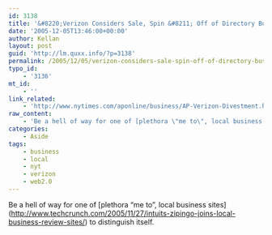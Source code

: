```yaml
---
id: 3138
title: '&#8220;Verizon Considers Sale, Spin &#8211; Off of Directory Business&#8221; (NYT)'
date: '2005-12-05T13:46:00+00:00'
author: Kellan
layout: post
guid: 'http://lm.quxx.info/?p=3138'
permalink: /2005/12/05/verizon-considers-sale-spin-off-of-directory-business-nyt/
typo_id:
    - '3136'
mt_id:
    - ''
link_related:
    - 'http://www.nytimes.com/aponline/business/AP-Verizon-Divestment.html'
raw_content:
    - 'Be a hell of way for one of [plethora \"me to\", local business sites](http://www.techcrunch.com/2005/11/27/intuits-zipingo-joins-local-business-review-sites/) to distinguish itself.'
categories:
    - Aside
tags:
    - business
    - local
    - nyt
    - verizon
    - web2.0
---
```


Be a hell of way for one of \[plethora “me to”, local business sites\](http://www.techcrunch.com/2005/11/27/intuits-zipingo-joins-local-business-review-sites/) to distinguish itself.